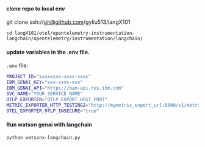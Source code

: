 #### clone repo to local env
git clone ssh://git@github.com/gyliu513/langX101

```console
cd langX101/otel/opentelemetry-instrumentation-langchain/opentelemetry/instrumentation/langchain/
```
  
#### update variables in the .env file.  
  
`.env` file:   
```bash
PROJECT_ID="xxxxxxxx-xxxx-xxxx"
IBM_GENAI_KEY="xxx-xxxx-xxx"
IBM_GENAI_API="https://bam-api.res.ibm.com"
SVC_NAME="YOUR_SERVICE_NAME"
OTLP_EXPORTER="OTLP_EXPORT_HOST_PORT"
METRIC_EXPORTER_HTTP_TESTING2="http://mymetric_export_url:8000/v1/metrics"
OTEL_EXPORTER_OTLP_INSECURE="true"
```

#### Run watson genai with langchain
```console
python watsonx-langchain.py
```
